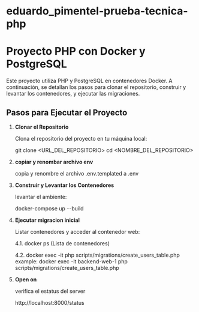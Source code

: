 # eduardo_pimentel-prueba-tecnica-php

# Proyecto PHP con Docker y PostgreSQL

Este proyecto utiliza PHP y PostgreSQL en contenedores Docker. A continuación, se detallan los pasos para clonar el repositorio, construir y levantar los contenedores, y ejecutar las migraciones.

## Pasos para Ejecutar el Proyecto

1. **Clonar el Repositorio**

   Clona el repositorio del proyecto en tu máquina local:

   git clone <URL_DEL_REPOSITORIO>
   cd <NOMBRE_DEL_REPOSITORIO>

2. **copiar y renombar archivo env**

    copia y renombre el archivo .env.templated a .env

3. **Construir y Levantar los Contenedores**

    levantar el ambiente:

    docker-compose up --build

4. **Ejecutar migracion inicial**

    Listar contenedores y acceder al contenedor web:

    4.1. docker ps (Lista de contenedores)

    4.2. docker exec -it <container-name> php scripts/migrations/create_users_table.php 
        example: docker exec -it backend-web-1 php scripts/migrations/create_users_table.php

4. **Open on**

    verifica el estatus del server

    http://localhost:8000/status
